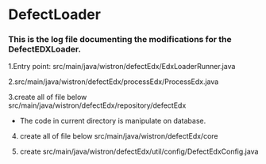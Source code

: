 # DefectLoader
### This is the log file documenting the modifications for the DefectEDXLoader.


1.Entry point: src/main/java/wistron/defectEdx/EdxLoaderRunner.java 

2.src/main/java/wistron/defectEdx/processEdx/ProcessEdx.java 
  
3.create all of file below src/main/java/wistron/defectEdx/repository/defectEdx
* The code in current directory is manipulate on database.

4. create all of file below  src/main/java/wistron/defectEdx/core

5. create src/main/java/wistron/defectEdx/util/config/DefectEdxConfig.java
